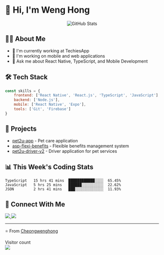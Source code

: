 # 👋 Hi, I'm Weng Hong

<div align="center">
  <img src="https://github-readme-stats.vercel.app/api?username=Cheongwenghong&show_icons=true&theme=dark" alt="GitHub Stats" />
</div>

## 👨‍💻 About Me
- 🔭 I'm currently working at TechiesApp
- 🌱 I'm working on mobile and web applications
- 💬 Ask me about React Native, TypeScript, and Mobile Development

## 🛠️ Tech Stack
```javascript
const skills = {
    frontend: ['React Native', 'React.js', 'TypeScript', 'JavaScript'],
    backend: ['Node.js'],
    mobile: ['React Native', 'Expo'],
    tools: ['Git', 'Firebase']
}
```

## 🚀 Projects
- [pet2u-app](link) - Pet care application
- [asp-flexi-benefits](link) - Flexible benefits management system
- [pet2u-driver-v2](link) - Driver application for pet services

## 📊 This Week's Coding Stats
<!--START_SECTION:waka-->
```text
TypeScript   15 hrs 41 mins  ████████████░░░░  65.45%
JavaScript   5 hrs 25 mins   ██████░░░░░░░░░░  22.62%
JSON         2 hrs 41 mins   ███░░░░░░░░░░░░░  11.93%
```
<!--END_SECTION:waka-->

## 🤝 Connect With Me
<p align="left">
  <a href="your-linkedin-url">
    <img src="https://img.shields.io/badge/LinkedIn-0077B5?style=for-the-badge&logo=linkedin&logoColor=white" />
  </a>
  <a href="mailto:your-email">
    <img src="https://img.shields.io/badge/Email-D14836?style=for-the-badge&logo=gmail&logoColor=white" />
  </a>
</p>

---
⭐️ From [Cheongwenghong](https://github.com/Cheongwenghong)

<!-- Optional: Add visitor count -->
<p align="left"> 
  Visitor count<br>
  <img src="https://profile-counter.glitch.me/Cheongwenghong/count.svg" />
</p>
